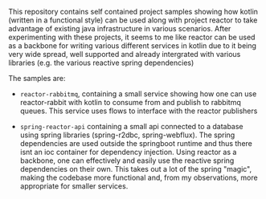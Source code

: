 This repository contains self contained project samples showing how kotlin (written in a functional style) can be used along with project reactor to take advantage of existing java infrastructure in various scenarios. After experimenting with these projects, it seems to me like reactor can be used as a backbone for writing various different services in kotlin due to it being very wide spread, well supported and already intergrated with various libraries (e.g. the various reactive spring dependencies)

The samples are:
* `reactor-rabbitmq`, containing a small service showing how one can use reactor-rabbit with kotlin to consume from and publish to rabbitmq queues. This service uses flows to interface with the reactor publishers

* `spring-reactor-api` containing a small api connected to a database using spring libraries (spring-r2dbc, spring-webflux). The spring dependencies are used outside the springboot runtime and thus there isnt an ioc container for dependency injection. Using reactor as a backbone, one can effectively and easily use the reactive spring dependencies on their own. This takes out a lot of the spring "magic", making the codebase more functional and, from my observations, more appropriate for smaller services.
